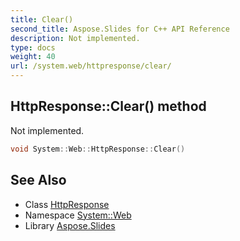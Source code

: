 ```yaml
---
title: Clear()
second_title: Aspose.Slides for C++ API Reference
description: Not implemented.
type: docs
weight: 40
url: /system.web/httpresponse/clear/
---
```

## HttpResponse::Clear() method


Not implemented.

```cpp
void System::Web::HttpResponse::Clear()
```

## See Also

* Class [HttpResponse](../)
* Namespace [System::Web](../../)
* Library [Aspose.Slides](../../../)